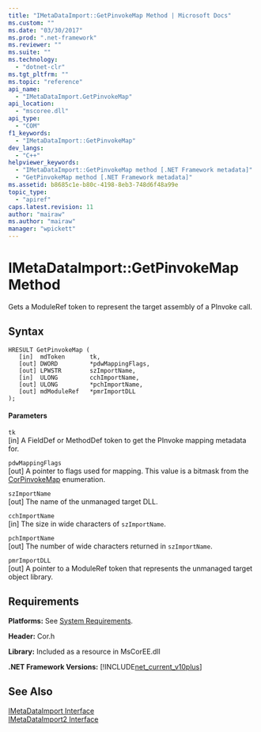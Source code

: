 ```yaml
---
title: "IMetaDataImport::GetPinvokeMap Method | Microsoft Docs"
ms.custom: ""
ms.date: "03/30/2017"
ms.prod: ".net-framework"
ms.reviewer: ""
ms.suite: ""
ms.technology: 
  - "dotnet-clr"
ms.tgt_pltfrm: ""
ms.topic: "reference"
api_name: 
  - "IMetaDataImport.GetPinvokeMap"
api_location: 
  - "mscoree.dll"
api_type: 
  - "COM"
f1_keywords: 
  - "IMetaDataImport::GetPinvokeMap"
dev_langs: 
  - "C++"
helpviewer_keywords: 
  - "IMetaDataImport::GetPinvokeMap method [.NET Framework metadata]"
  - "GetPinvokeMap method [.NET Framework metadata]"
ms.assetid: b8685c1e-b80c-4198-8eb3-748d6f48a99e
topic_type: 
  - "apiref"
caps.latest.revision: 11
author: "mairaw"
ms.author: "mairaw"
manager: "wpickett"
---
```

# IMetaDataImport::GetPinvokeMap Method
Gets a ModuleRef token to represent the target assembly of a PInvoke call.  
  
## Syntax  
  
```  
HRESULT GetPinvokeMap (  
   [in]  mdToken       tk,  
   [out] DWORD         *pdwMappingFlags,  
   [out] LPWSTR        szImportName,  
   [in]  ULONG         cchImportName,  
   [out] ULONG         *pchImportName,  
   [out] mdModuleRef   *pmrImportDLL  
);  
```  
  
#### Parameters  
 `tk`  
 [in] A FieldDef or MethodDef token to get the PInvoke mapping metadata for.  
  
 `pdwMappingFlags`  
 [out] A pointer to flags used for mapping. This value is a bitmask from the [CorPinvokeMap](../../../../docs/framework/unmanaged-api/metadata/corpinvokemap-enumeration.md) enumeration.  
  
 `szImportName`  
 [out] The name of the unmanaged target DLL.  
  
 `cchImportName`  
 [in] The size in wide characters of `szImportName`.  
  
 `pchImportName`  
 [out] The number of wide characters returned in `szImportName`.  
  
 `pmrImportDLL`  
 [out] A pointer to a ModuleRef token that represents the unmanaged target object library.  
  
## Requirements  
 **Platforms:** See [System Requirements](../../../../docs/framework/get-started/system-requirements.md).  
  
 **Header:** Cor.h  
  
 **Library:** Included as a resource in MsCorEE.dll  
  
 **.NET Framework Versions:** [!INCLUDE[net_current_v10plus](../../../../includes/net-current-v10plus-md.md)]  
  
## See Also  
 [IMetaDataImport Interface](../../../../docs/framework/unmanaged-api/metadata/imetadataimport-interface.md)   
 [IMetaDataImport2 Interface](../../../../docs/framework/unmanaged-api/metadata/imetadataimport2-interface.md)